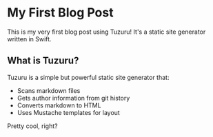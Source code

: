 # My First Blog Post

This is my very first blog post using Tuzuru! It's a static site generator written in Swift.

## What is Tuzuru?

Tuzuru is a simple but powerful static site generator that:

- Scans markdown files
- Gets author information from git history
- Converts markdown to HTML
- Uses Mustache templates for layout

Pretty cool, right?
